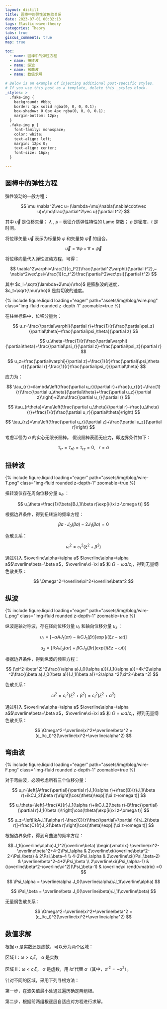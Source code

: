 ```yaml
---
layout: distill
title: 圆棒中的弹性波色散关系
date: 2023-07-01 00:32:13
tags: Elastic-wave-theory
categories: Theory
tabs: true
giscus_comments: true
map: true

toc:
  - name: 圆棒中的弹性方程
  - name: 扭转波
  - name: 纵波
  - name: 弯曲波
  - name: 数值求解

# Below is an example of injecting additional post-specific styles.
# If you use this post as a template, delete this _styles block.
_styles: >
  .fake-img {
    background: #bbb;
    border: 1px solid rgba(0, 0, 0, 0.1);
    box-shadow: 0 0px 4px rgba(0, 0, 0, 0.1);
    margin-bottom: 12px;
  }
  .fake-img p {
    font-family: monospace;
    color: white;
    text-align: left;
    margin: 12px 0;
    text-align: center;
    font-size: 16px;
  }

---
```


## 圆棒中的弹性方程

弹性波动的一般方程：

$$
\mu \nabla^2\vec u=(\lambda+\mu)\nabla(\nabla\cdot\vec u)=\rho\frac{\partial^2\vec u}{\partial t^2}
$$

其中 $\vec u$ 是位移矢量； $\lambda$ , $\mu$ – 表征介质弹性特性的 Lame 常数； $\rho$ 是密度，$t$ 是时间。

将位移矢量 $\vec u$ 表示为标量势 $\varphi$ 和矢量势 $\vec\psi$ 的组合。

$$
\vec u=\nabla\varphi+\nabla\times\vec\psi
$$

将位移向量代入弹性波动方程，可得：

$$
\nabla^2\varphi=\frac{1}{c_l^2}\frac{\partial^2\varphi}{\partial t^2},~
\nabla^2\vec\psi=\frac{1}{c_t^2}\frac{\partial^2\vec\psi}{\partial t^2}
$$

其中 $c_l=\sqrt{(\lambda+2\mu)/\rho}$ 是膨胀波的速度，$c_t=\sqrt{\mu/\rho}$ 是剪切波的速度。

<div class="row">
    <div class="col-md-8 text-center">
        {% include figure.liquid loading="eager" path="assets/img/blog/wire.png" class="img-fluid rounded z-depth-1" zoomable=true %}
    </div>
</div>

在柱坐标系中，位移分量为：

$$
u_r=\frac{\partial\varphi}{\partial r}+\frac{1}{r}\frac{\partial\psi_z}{\partial\theta}-\frac{\partial\psi_\theta}{\partial z}
$$

$$
u_\theta=\frac{1}{r}\frac{\partial\varphi}{\partial\theta}+\frac{\partial\psi_r}{\partial z}-\frac{\partial\psi_z}{\partial r}
$$

$$
u_z=\frac{\partial\varphi}{\partial z}+\frac{1}{r}\frac{\partial(\psi_\theta r)}{\partial r}-\frac{1}{r}\frac{\partial\psi_r}{\partial\theta}
$$

应力为：

$$
\tau_{rr}=\lambda\left(\frac{\partial u_r}{\partial r}+\frac{u_r}{r}+\frac{1}{r}\frac{\partial u_\theta}{\partial\theta}+\frac{\partial u_z}{\partial z}\right)+2\mu\frac{\partial u_r}{\partial r}
$$

$$
\tau_{r\theta}=\mu\left(\frac{\partial u_\theta}{\partial r}-\frac{u_\theta}{r}+\frac{1}{r}\frac{\partial u_r}{\partial\theta}\right)
$$

$$
\tau_{rz}=\mu\left(\frac{\partial u_r}{\partial z}+\frac{\partial u_z}{\partial r}\right)
$$

考虑半径为 $a$ 的实心无限长圆棒。 假设圆棒表面无应力，即边界条件如下：

$$
\tau_{rr}=\tau_{r\theta}=\tau_{rz}=0,~~~r=a
$$

## 扭转波

<div class="row">
    <div class="col-md-8 text-center">
        {% include figure.liquid loading="eager" path="assets/img/blog/wire-T.png" class="img-fluid rounded z-depth-1" zoomable=true %}
    </div>
</div>

扭转波仅存在周向位移分量 $u_\theta$ ：

$$
u_\theta=\frac{1}{\beta}BJ_1(\beta r)\exp[i(\xi z-\omega t)]
$$

根据边界条件，得到扭转波的频率方程：

$$
\beta a\cdot J_0(\beta a)-2J_1(\beta a)=0
$$

色散关系：

$$
\omega^2=c_t^2(\xi^2+\beta^2)
$$

通过引入 $\overline\alpha=\alpha a$ $\overline\alpha=\alpha a$$\overline\beta=\beta a$，$\overline\xi=\xi a$ 和  $\Omega=\omega a/c_t$，得到无量纲色散关系：

$$
\Omega^2=\overline\xi^2+\overline\beta^2
$$


## 纵波

<div class="row">
    <div class="col-md-6 text-center">
        {% include figure.liquid loading="eager" path="assets/img/blog/wire-L.png" class="img-fluid rounded z-depth-1" zoomable=true %}
    </div>
</div>

纵波是轴对称波，存在径向位移分量 $u_r$ 和轴向位移分量 $u_z$ ：

$$
u_r=[-\alpha AJ_1(\alpha r)-ikCJ_1(\beta r)]\exp[i(\xi z-\omega t)]
$$

$$
u_z=[ikAJ_0(\alpha r)+\beta CJ_0(\beta r)]\exp[i(\xi z-\omega t)]
$$

根据边界条件，得到纵波的频率方程：

$$
(\xi^2-\beta^2)^2\frac{(\alpha a)J_0(\alpha a)}{J_1(\alpha a)}+4k^2\alpha ^2\frac{(\beta a)J_0(\beta a)}{J_1(\beta a)}=2\alpha ^2(\xi^2+\beta ^2)
$$

色散关系：

$$
\omega^2=c_t^2(\xi^2+\beta^2)=c_l^2(\xi^2+\alpha^2)
$$

通过引入 $\overline\alpha=\alpha a$ $\overline\alpha=\alpha a$$\overline\beta=\beta a$，$\overline\xi=\xi a$ 和  $\Omega=\omega a/c_t$，得到无量纲色散关系：

$$
\Omega^2=\overline\xi^2+\overline\beta^2 = (c_l/c_t)^2(\overline\xi^2+\overline\alpha^2)
$$


## 弯曲波

<div class="row">
    <div class="col-md-8 text-center">
        {% include figure.liquid loading="eager" path="assets/img/blog/wire-F.png" class="img-fluid rounded z-depth-1" zoomable=true %}
    </div>
</div>

对于弯曲波，必须考虑所有三个位移分量：

$$
u_r=\left[A\frac{\partial}{\partial r}J_1(\alpha r)+\frac{B}{r}J_1(\beta r)+ikCJ_2(\beta r)\right]\cos(\theta)\exp[i(\xi z-\omega t)]
$$

$$
u_\theta=\left[-\frac{A}{r}J_1(\alpha r)+ikCJ_2(\beta r)-B\frac{\partial}{\partial r}J_1(\beta r)\right]\cos(\theta)\exp[i(\xi z-\omega t)]
$$

$$
u_z=\left[ikAJ_1(\alpha r)-\frac{C}{r}\frac{\partial}{\partial r}[rJ_2(\beta r)]-\frac{C}{r}J_2(\beta r)\right]\cos(\theta)\exp[i(\xi z-\omega t)]
$$

根据边界条件，得到弯曲波的频率方程：

$$
J_1(\overline\alpha)J_1^2(\overline\beta)
\begin{vmatrix}
\overline\xi^2-\overline\beta^2+4-2\Psi_\alpha & 2\overline\xi(\overline\beta^2-2+\Psi_\beta) & 2\Psi_\beta-4 \\
4-2\Psi_\alpha & 2\overline\xi(\Psi_\beta-2) & \overline\beta^2-4+2\Psi_\beta \\
2\overline\xi(\Psi_\alpha-1) & (\overline\beta^2-\overline\xi^2)(\Psi_\beta-1) & \overline\xi
\end{vmatrix}
=0
$$

$$
\Psi_\alpha = \overline\alpha J_0(\overline\alpha)/J_1(\overline\alpha)
$$

$$
\Psi_\beta = \overline\beta J_0(\overline\beta)/J_1(\overline\beta)
$$

无量纲色散关系：

$$
\Omega^2=\overline\xi^2+\overline\beta^2 = (c_l/c_t)^2(\overline\xi^2+\overline\alpha^2)
$$


## 数值求解

根据 $\alpha$ 是实数还是虚数，可以分为两个区域：

区域 I：$\omega>c_l\xi$， $\alpha$ 是实数

区域 II：$\omega<c_l\xi$， $\alpha$ 是虚数，用 $i\alpha'$代替 $\alpha$（其中，$\alpha'^2=-\alpha^2$）。

针对不同的区域，采用下列寻根方法：

第一步，在波矢值最小处通过遍历确定两组根。

第二步，根据前两组根逐层自适应对方程进行求解。

